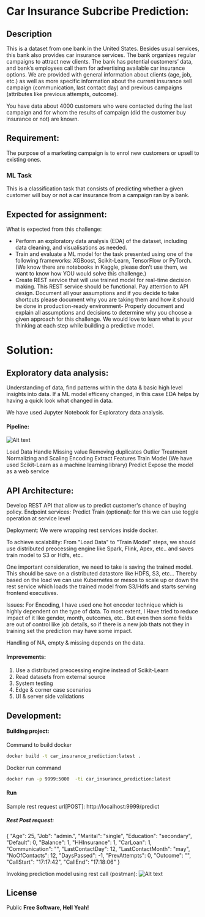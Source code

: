 # Car Insurance Subcribe Prediction:  
## Description
This is a dataset from one bank in the United States. Besides usual services, this bank also provides car insurance services. The bank organizes regular campaigns to attract new clients. The bank has potential customers’ data, and bank’s employees call them for advertising available car insurance options. We are provided with general information about clients (age, job, etc.) as well as more specific information about the current insurance sell campaign (communication, last contact day) and previous campaigns (attributes like previous attempts, outcome).

You have data about 4000 customers who were contacted during the last campaign and for whom the results of campaign (did the customer buy insurance or not) are known.

## Requirement:
The purpose of a marketing campaign is to enrol new customers or upsell to existing ones. 

### ML Task
This is a classification task that consists of predicting whether a given customer will buy or not a car insurance from a campaign ran by a bank.

## Expected for assignment:
What is expected from this challenge:
- Perform an exploratory data analysis (EDA) of the dataset, including data cleaning, and visualisations as needed.
- Train and evaluate a ML model for the task presented using one of the following frameworks:
XGBoost, Scikit-Learn, TensorFlow or PyTorch. (We know there are notebooks in Kaggle, please don’t use them, we want to know how YOU would solve this challenge.) 
- Create REST service that will use trained model for real-time decision making. This REST service should be functional. Pay attention to API design. Document all your assumptions and if you decide to take shortcuts please document why you are taking them and how it should be done in production-ready environment- Properly document and explain all assumptions and decisions to determine why you choose a given approach for this challenge. We would love to learn what is your thinking at each step while building a predictive model.

# Solution: 

## Exploratory data analysis:

Understanding of data, find patterns within the data & basic high level insights into data.
If a ML model efficeny changed, in this case EDA helps by having a quick look what changed in data.

We have used Jupyter Notebook for Exploratory data analysis.

#### Pipeline:
![Alt text](/docs/images/pipeline_flow.jpg")

Load Data
Handle Missing value
Removing duplicates
Outlier Treatment
Normalizing and Scaling
Encoding
Extract Features
Train Model (We have used Scikit-Learn as a machine learning library) 
Predict
Expose the model as a web service

## API Architecture:
Develop REST API that allow us to predict customer's chance of buying policy. 
Endpoint services:
Predict
Train (optional): for this we can use toggle operation at service level

Deployment:
We were wrapping rest services inside docker.

To achieve scalability:
From "Load Data" to "Train Model" steps, we should use distributed preocessing engine like Spark, Flink, Apex, etc.. and saves train model to S3 or Hdfs, etc..

One important consideration, we need to take is saving the trained model. This should be save on a distributed datastore like HDFS, S3, etc... Thereby based on the load we can use Kubernetes or mesos to scale up or down the rest service which loads the trained model from S3/Hdfs and starts serving frontend executives.

Issues:
For Encoding, I have used one hot encoder technique which is highly dependent on the type of data. To most extent, I Have tried to reduce impact of it like gender, month, outcomes, etc.. But even then some fields are out of control like job details, so if there is a new job thats not they in training set the prediction may have some impact.

Handling of NA, empty & missing depends on the data.

#### Improvements:
1. Use a distributed preocessing engine instead of Scikit-Learn
2. Read datasets from external source
3. System testing
4. Edge & corner case scenarios
5. UI & server side validations

## Development:

#### Building project:
Command to build docker

```sh
docker build -t car_insurance_prediction:latest .
```

Docker run command

```sh
docker run -p 9999:5000  -ti car_insurance_prediction:latest
```

#### Run 

Sample rest request url[POST]: http://localhost:9999/predict

##### Rest Post request:

{
   "Age": 25,
   "Job": "admin.",
   "Marital": "single",
   "Education": "secondary",
   "Default": 0,
   "Balance": 1,
   "HHInsurance": 1,
   "CarLoan": 1,
   "Communication": "",
   "LastContactDay": 12,
   "LastContactMonth": "may",
   "NoOfContacts": 12,
   "DaysPassed": -1,
   "PrevAttempts": 0,
   "Outcome": "",
   "CallStart": "17:17:42",
   "CallEnd": "17:18:06"
}

Invoking prediction model using rest call (postman):
![Alt text](/docs/images/successful_invoke_of_model.jpg")

## License

Public
**Free Software, Hell Yeah!**
